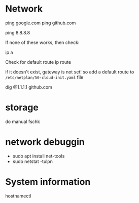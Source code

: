 # Network

ping google.com
ping github.com 

ping 8.8.8.8

If none of these works, then check:

ip a

Check for default route
ip route

if it doesn't exist, gateway is not set!
so add a default route to `/etc/netplan/50-cloud-init.yaml` file

dig @1.1.1.1 github.com

# storage 
do manual fschk

# network debuggin
- sudo apt install net-tools
- sudo netstat -tulpn

# System information
hostnamectl

